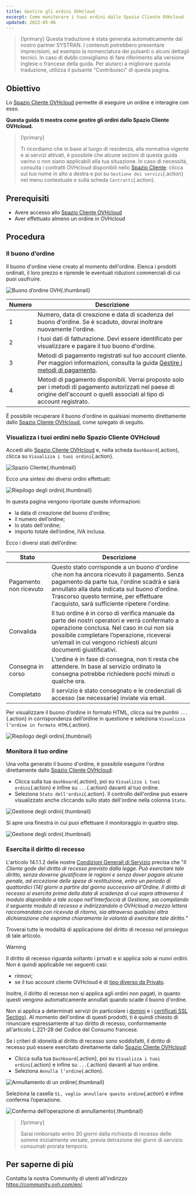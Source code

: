 ```yaml
---
title: Gestire gli ordini OVHcloud
excerpt: Come monitorare i tuoi ordini dallo Spazio Cliente OVHcloud
updated: 2022-05-06
---
```


> [!primary]
> Questa traduzione è stata generata automaticamente dal nostro partner SYSTRAN. I contenuti potrebbero presentare imprecisioni, ad esempio la nomenclatura dei pulsanti o alcuni dettagli tecnici. In caso di dubbi consigliamo di fare riferimento alla versione inglese o francese della guida. Per aiutarci a migliorare questa traduzione, utilizza il pulsante "Contribuisci" di questa pagina.
>

## Obiettivo

Lo [Spazio Cliente OVHcloud](/links/manager) permette di eseguire un ordine e interagire con esso.

**Questa guida ti mostra come gestire gli ordini dallo Spazio Cliente OVHcloud.**

> [!primary]
>
> Ti ricordiamo che in base al luogo di residenza, alla normativa vigente e ai servizi attivati, è possibile che alcune sezioni di questa guida varino o non siano applicabili alla tua situazione. In caso di necessità, consulta i contratti OVHcloud disponibili nello [Spazio Cliente](/links/manager): clicca sul tuo nome in alto a destra e poi su `Gestione dei servizi`{.action} nel menu contestuale e sulla scheda `Contratti`{.action}.
>

## Prerequisiti

- Avere accesso allo [Spazio Cliente OVHcloud](/links/manager)
- Aver effettuato almeno un ordine in OVHcloud

## Procedura

### Il buono d’ordine

Il buono d'ordine viene creato al momento dell'ordine. Elenca i prodotti ordinati, il loro prezzo e riprende le eventuali riduzioni commerciali di cui puoi usufruire.

![Buono d’ordine OVH](images/order01.png){.thumbnail}

|Numero|Descrizione|
|---|---|
|1|Numero, data di creazione e data di scadenza del buono d'ordine. Se è scaduto, dovrai inoltrare nuovamente l'ordine.|
|2|I tuoi dati di fatturazione. Devi essere identificato per visualizzare e pagare il tuo buono d'ordine.|
|3|Metodi di pagamento registrati sul tuo account cliente. Per maggiori informazioni, consulta la guida [Gestire i metodi di pagamento](/pages/account_and_service_management/managing_billing_payments_and_services/manage-payment-methods).|
|4|Metodi di pagamento disponibili. Verrai proposto solo per i metodi di pagamento autorizzati nel paese di origine dell'account o quelli associati al tipo di account registrato.|

È possibile recuperare il buono d'ordine in qualsiasi momento direttamente dallo [Spazio Cliente OVHcloud](/links/manager), come spiegato di seguito.

### Visualizza i tuoi ordini nello Spazio Cliente OVHcloud

Accedi allo [Spazio Cliente OVHcloud](/links/manager) e, nella scheda `Dashboard`{.action}, clicca su `Visualizza i tuoi ordini`{.action}.

![Spazio Cliente](images/huborders.png){.thumbnail}

Ecco una sintesi dei diversi ordini effettuati:

![Riepilogo degli ordini](images/order03.png){.thumbnail}

In questa pagina vengono riportate queste informazioni:

- la data di creazione del buono d'ordine;
- il numero dell’ordine;
- lo stato dell'ordine;
- importo totale dell’ordine, IVA inclusa.

Ecco i diversi stati dell’ordine:

|Stato|Descrizione|
|---|---|
|Pagamento non ricevuto|Questo stato corrisponde a un buono d'ordine che non ha ancora ricevuto il pagamento. Senza pagamento da parte tua, l'ordine scadrà e sarà annullato alla data indicata sul buono d'ordine. Trascorso questo termine, per effettuare l'acquisto, sarà sufficiente ripetere l'ordine.|
|Convalida|Il tuo ordine è in corso di verifica manuale da parte dei nostri operatori e verrà confermato a operazione conclusa. Nel caso in cui non sia possibile completare l’operazione, riceverai un’email in cui vengono richiesti alcuni documenti giustificativi.|
|Consegna in corso|L’ordine è in fase di consegna, non ti resta che attendere. In base al servizio ordinato la consegna potrebbe richiedere pochi minuti o qualche ora.|
|Completato|Il servizio è stato consegnato e le credenziali di accesso (se necessarie) inviate via email.|

Per visualizzare il buono d’ordine in formato HTML, clicca sui tre puntini `...`{.action} in corrispondenza dell’ordine in questione e seleziona `Visualizza l’ordine in formato HTML`{.action}.

![Riepilogo degli ordini](images/order04.png){.thumbnail}

### Monitora il tuo ordine

Una volta generato il buono d'ordine, è possibile eseguire l'ordine direttamente dallo [Spazio Cliente OVHcloud](/links/manager):

* Clicca sulla tua `dashboard`{.action}, poi su `Visualizza i tuoi ordini`{.action} e infine su `...`{.action} davanti al tuo ordine.
* Seleziona `Stato dell'ordini`{.action}. Il controllo dell'ordine può essere visualizzato anche cliccando sullo stato dell'ordine nella colonna `Stato`.

![Gestione degli ordini](images/order05b.png){.thumbnail}

Si apre una finestra in cui puoi effettuare il monitoraggio in quattro step.

![Gestione degli ordini](images/order06.png){.thumbnail}

### Esercita il diritto di recesso

L'articolo 14.1.1.2 delle nostre [Condizioni Generali di Servizio](https://storage.gra.cloud.ovh.net/v1/AUTH_325716a587c64897acbef9a4a4726e38/contracts/9b6e834-contrat_genServices-IT-4.0.pdf) precisa che "*Il Cliente gode del diritto di recesso previsto dalla legge. Può esercitare tale diritto, senza doverne giustificare le ragioni e senza dover pagare alcuna penale, ad eccezione delle spese di restituzione, entro un periodo di quattordici (14) giorni a partire dal giorno successivo all'Ordine. Il diritto di recesso si esercita prima della data di scadenza di cui sopra attraverso il modulo disponibile a tale scopo nell'Interfaccia di Gestione, sia compilando il seguente modulo di recesso e indirizzandolo a OVHcloud a mezzo lettera raccomandata con ricevuta di ritorno, sia attraverso qualsiasi altra dichiarazione che esprima chiaramente la volontà di esercitare tale diritto.*"

Troverai tutte le modalità di applicazione del diritto di recesso nel prosieguo di tale articolo.

> [!warning]
>
> Il diritto di recesso riguarda soltanto i privati e si applica solo ai nuovi ordini. Non è quindi applicabile nei seguenti casi:
>
> - rinnovi;
> - se il tuo account cliente OVHcloud è di [tipo diverso da Privato](/pages/account_and_service_management/account_information/all_about_username#modifica-il-tipo-di-account).
>
> Inoltre, il diritto di recesso non si applica agli ordini non pagati, in quanto questi vengono automaticamente annullati quando scade il buono d'ordine.
>
> Non si applica a determinati servizi (in particolare i [domini](https://www.ovhcloud.com/it/domains/) e i [certificati SSL Sectigo](https://www.ovhcloud.com/it/web-hosting/options/ssl/)). Al momento dell'ordine di questi prodotti, ti è quindi chiesto di rinunciare espressamente al tuo diritto di recesso, conformemente all'articolo L.221-28 del Codice del Consumo francese.
>

Se i criteri di idoneità al diritto di recesso sono soddisfatti, il diritto di recesso può essere esercitato direttamente dallo [Spazio Cliente OVHcloud](/links/manager):

* Clicca sulla tua `Dashboard`{.action}, poi su `Visualizza i tuoi ordini`{.action} e infine su `...`{.action} davanti al tuo ordine.
* Seleziona `Annulla l’ordine`{.action}.

![Annullamento di un ordine](images/cancelorder1.png){.thumbnail}

Seleziona la casella `Sì, voglio annullare questo ordine`{.action} e infine conferma l’operazione.

![Conferma dell’operazione di annullamento](images/cancelorder2.png){.thumbnail}

> [!primary]
>
> Sarai rimborsato entro 30 giorni dalla richiesta di recesso delle somme inizialmente versate, previa detrazione dei giorni di servizio consumati prorata temporis.
>

## Per saperne di più

Contatta la nostra Community di utenti all’indirizzo <https://community.ovh.com/en/>.
